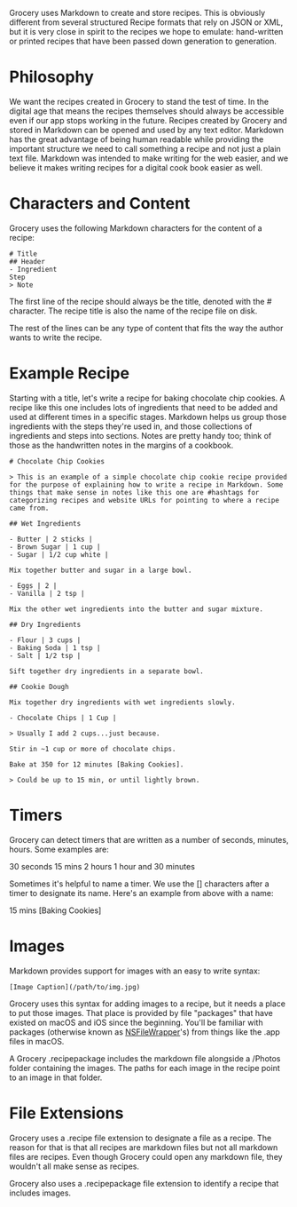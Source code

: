 Grocery uses Markdown to create and store recipes. This is obviously different from several structured Recipe formats that rely on JSON or XML, but it is very close in spirit to the recipes we hope to emulate: hand-written or printed recipes that have been passed down generation to generation.

# Philosophy

We want the recipes created in Grocery to stand the test of time. In the digital age that means the recipes themselves should always be accessible even if our app stops working in the future. Recipes created by Grocery and stored in Markdown can be opened and used by any text editor. Markdown has the great advantage of being human readable while providing the important structure we need to call something a recipe and not just a plain text file. Markdown was intended to make writing for the web easier, and we believe it makes writing recipes for a digital cook book easier as well.

# Characters and Content

Grocery uses the following Markdown characters for the content of a recipe:

```
# Title
## Header
- Ingredient
Step
> Note
```

The first line of the recipe should always be the title, denoted with the # character. The recipe title is also the name of the recipe file on disk.

The rest of the lines can be any type of content that fits the way the author wants to write the recipe.

# Example Recipe

Starting with a title, let's write a recipe for baking chocolate chip cookies. A recipe like this one includes lots of ingredients that need to be added and used at different times in a specific stages. Markdown helps us group those ingredients with the steps they're used in, and those collections of ingredients and steps into sections. Notes are pretty handy too; think of those as the handwritten notes in the margins of a cookbook.

```
# Chocolate Chip Cookies

> This is an example of a simple chocolate chip cookie recipe provided for the purpose of explaining how to write a recipe in Markdown. Some things that make sense in notes like this one are #hashtags for categorizing recipes and website URLs for pointing to where a recipe came from.

## Wet Ingredients

- Butter | 2 sticks | 
- Brown Sugar | 1 cup | 
- Sugar | 1/2 cup white | 

Mix together butter and sugar in a large bowl.

- Eggs | 2 | 
- Vanilla | 2 tsp | 

Mix the other wet ingredients into the butter and sugar mixture.

## Dry Ingredients

- Flour | 3 cups | 
- Baking Soda | 1 tsp | 
- Salt | 1/2 tsp | 

Sift together dry ingredients in a separate bowl.

## Cookie Dough

Mix together dry ingredients with wet ingredients slowly.

- Chocolate Chips | 1 Cup | 

> Usually I add 2 cups...just because.

Stir in ~1 cup or more of chocolate chips.

Bake at 350 for 12 minutes [Baking Cookies].

> Could be up to 15 min, or until lightly brown.

```

# Timers

Grocery can detect timers that are written as a number of seconds, minutes, hours. Some examples are:

30 seconds
15 mins
2 hours
1 hour and 30 minutes

Sometimes it's helpful to name a timer. We use the [] characters after a timer to designate its name. Here's an example from above with a name:

15 mins [Baking Cookies]

# Images

Markdown provides support for images with an easy to write syntax:

```
[Image Caption](/path/to/img.jpg)
```

Grocery uses this syntax for adding images to a recipe, but it needs a place to put those images. That place is provided by file "packages" that have existed on macOS and iOS since the beginning. You'll be familiar with packages (otherwise known as [NSFileWrapper](https://developer.apple.com/documentation/foundation/nsfilewrapper)'s) from things like the .app files in macOS.

A Grocery .recipepackage includes the markdown file alongside a /Photos folder containing the images. The paths for each image in the recipe point to an image in that folder.

# File Extensions

Grocery uses a .recipe file extension to designate a file as a recipe. The reason for that is that all recipes are markdown files but not all markdown files are recipes. Even though Grocery could open any markdown file, they wouldn't all make sense as recipes.

Grocery also uses a .recipepackage file extension to identify a recipe that includes images.
